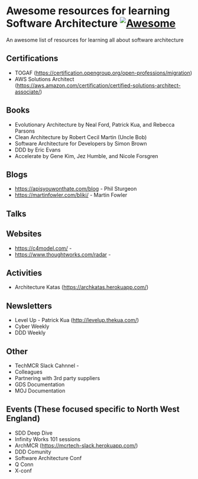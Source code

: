 # Awesome resources for learning Software Architecture [![Awesome](https://awesome.re/badge.svg)](https://awesome.re)
An awesome list of resources for learning all about software architecture

## Certifications

* TOGAF (https://certification.opengroup.org/open-professions/migration)
* AWS Solutions Architect (https://aws.amazon.com/certification/certified-solutions-architect-associate/)

## Books

* Evolutionary Architecture by Neal Ford, Patrick Kua, and Rebecca Parsons
* Clean Architecture by Robert Cecil Martin (Uncle Bob)
* Software Architecture for Developers by Simon Brown
* DDD by Eric Evans
* Accelerate by Gene Kim, Jez Humble, and Nicole Forsgren

## Blogs

* https://apisyouwonthate.com/blog - Phil Sturgeon 
* https://martinfowler.com/bliki/ - Martin Fowler 

## Talks



## Websites

* https://c4model.com/ - 
* https://www.thoughtworks.com/radar - 

## Activities

* Architecture Katas (https://archkatas.herokuapp.com/)

## Newsletters

* Level Up - Patrick Kua (http://levelup.thekua.com/)
* Cyber Weekly
* DDD Weekly

## Other

* TechMCR Slack Cahnnel - 
* Colleagues
* Partnering with 3rd party suppliers
* GDS Documentation
* MOJ Documentation

## Events (These focused specific to North West England)

* SDD Deep Dive 
* Infinity Works 101 sessions
* ArchMCR (https://mcrtech-slack.herokuapp.com/)
* DDD Comunity
* Software Architecture Conf
* Q Conn
* X-conf
